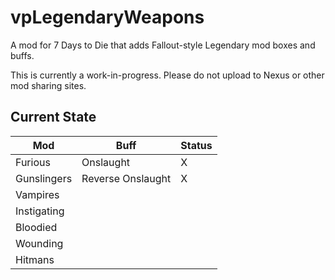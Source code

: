 # vpLegendaryWeapons

A mod for 7 Days to Die that adds Fallout-style Legendary mod boxes and buffs.

This is currently a work-in-progress.  Please do not upload to Nexus or other mod sharing sites.

## Current State

| Mod | Buff | Status |
|-----|------|--------|
| Furious | Onslaught | X |
| Gunslingers | Reverse Onslaught | X |
| Vampires | | |
| Instigating | | |
| Bloodied | | |
| Wounding | | |
| Hitmans | | |
